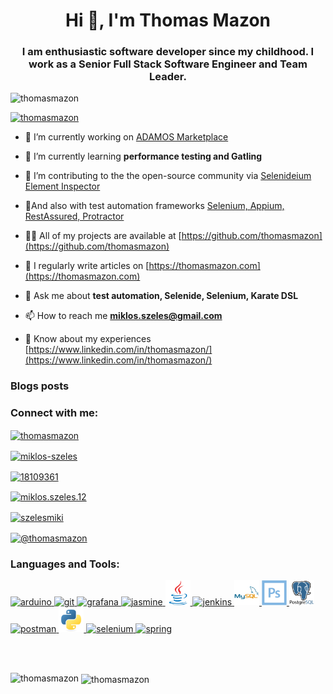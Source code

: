<h1 align="center">Hi 👋, I'm Thomas Mazon</h1>
<h3 align="center">I am enthusiastic software developer since my childhood. I work as a Senior Full Stack Software Engineer and Team Leader.</h3>

<p align="left"> <img src="https://komarev.com/ghpvc/?username=thomasmazon&label=Profile%20views&color=0e75b6&style=flat" alt="thomasmazon" /> </p>

<p align="left"> <a href="https://github.com/ryo-ma/github-profile-trophy"><img src="https://github-profile-trophy.vercel.app/?username=thomasmazon" alt="thomasmazon" /></a> </p>

<!-- 
<p align="left"> <a href="https://twitter.com/thomasmazon" target="blank"><img src="https://img.shields.io/twitter/follow/thomasmazon?logo=twitter&style=for-the-badge" alt="thomasmazon" /></a> </p>
-->

- 🔭 I’m currently working on [ADAMOS Marketplace](https://www.adamos.com/en/)

- 🌱 I’m currently learning **performance testing and Gatling**

- 👯 I’m contributing to the the open-source community via [Selenideium Element Inspector](https://thomasmazon.com/selenium-javascript-python-c-cypress-testcafe-playwright-squish-selector-generation-has-been-added-to-selenideium-element-inspector-v20)

- 🤝And also with test automation frameworks [Selenium, Appium, RestAssured, Protractor](https://github.com/thomasmazon)

- 👨‍💻 All of my projects are available at [https://github.com/thomasmazon](https://github.com/thomasmazon)

- 📝 I regularly write articles on [https://thomasmazon.com](https://thomasmazon.com)

- 💬 Ask me about **test automation, Selenide, Selenium, Karate DSL**

- 📫 How to reach me **miklos.szeles@gmail.com**

- 📄 Know about my experiences [https://www.linkedin.com/in/thomasmazon/](https://www.linkedin.com/in/thomasmazon/)

### Blogs posts
<!-- BLOG-POST-LIST:START -->
<!-- BLOG-POST-LIST:END -->

<h3 align="left">Connect with me:</h3>
<p align="left">

<a href="https://dev.to/thomasmazon" target="blank"><img align="center" src="https://raw.githubusercontent.com/rahuldkjain/github-profile-readme-generator/master/src/images/icons/Social/devto.svg" alt="thomasmazon" height="30" width="40" /></a>

<a href="https://linkedin.com/in/thomasmazon" target="blank"><img align="center" src="https://raw.githubusercontent.com/rahuldkjain/github-profile-readme-generator/master/src/images/icons/Social/linked-in-alt.svg" alt="miklos-szeles" height="30" width="40" /></a>

<a href="https://stackoverflow.com/users/6213991/thomas-mazon-oliveira" target="blank"><img align="center" src="https://raw.githubusercontent.com/rahuldkjain/github-profile-readme-generator/master/src/images/icons/Social/stack-overflow.svg" alt="18109361" height="30" width="40" /></a>


<a href="https://fb.com/thomasmazon" target="blank"><img align="center" src="https://raw.githubusercontent.com/rahuldkjain/github-profile-readme-generator/master/src/images/icons/Social/facebook.svg" alt="miklos.szeles.12" height="30" width="40" /></a>

<a href="https://www.instagram.com/thomasmazon/" target="blank"><img align="center" src="https://raw.githubusercontent.com/rahuldkjain/github-profile-readme-generator/master/src/images/icons/Social/instagram.svg" alt="szelesmiki" height="30" width="40" /></a>



<a href="https://medium.com/@thomasmazon" target="blank"><img align="center" src="https://raw.githubusercontent.com/rahuldkjain/github-profile-readme-generator/master/src/images/icons/Social/medium.svg" alt="@thomasmazon" height="30" width="40" /></a>



</p>

<h3 align="left">Languages and Tools:</h3>
<p align="left"> <a href="https://www.arduino.cc/" target="_blank" rel="noreferrer"> <img src="https://cdn.worldvectorlogo.com/logos/arduino-1.svg" alt="arduino" width="40" height="40"/> </a> <a href="https://git-scm.com/" target="_blank" rel="noreferrer"> <img src="https://www.vectorlogo.zone/logos/git-scm/git-scm-icon.svg" alt="git" width="40" height="40"/> </a> <a href="https://grafana.com" target="_blank" rel="noreferrer"> <img src="https://www.vectorlogo.zone/logos/grafana/grafana-icon.svg" alt="grafana" width="40" height="40"/> </a> <a href="https://jasmine.github.io/" target="_blank" rel="noreferrer"> <img src="https://www.vectorlogo.zone/logos/jasmine/jasmine-icon.svg" alt="jasmine" width="40" height="40"/> </a> <a href="https://www.java.com" target="_blank" rel="noreferrer"> <img src="https://raw.githubusercontent.com/devicons/devicon/master/icons/java/java-original.svg" alt="java" width="40" height="40"/> </a> <a href="https://www.jenkins.io" target="_blank" rel="noreferrer"> <img src="https://www.vectorlogo.zone/logos/jenkins/jenkins-icon.svg" alt="jenkins" width="40" height="40"/> </a> <a href="https://www.mysql.com/" target="_blank" rel="noreferrer"> <img src="https://raw.githubusercontent.com/devicons/devicon/master/icons/mysql/mysql-original-wordmark.svg" alt="mysql" width="40" height="40"/> </a> <a href="https://www.photoshop.com/en" target="_blank" rel="noreferrer"> <img src="https://raw.githubusercontent.com/devicons/devicon/master/icons/photoshop/photoshop-line.svg" alt="photoshop" width="40" height="40"/> </a> <a href="https://www.postgresql.org" target="_blank" rel="noreferrer"> <img src="https://raw.githubusercontent.com/devicons/devicon/master/icons/postgresql/postgresql-original-wordmark.svg" alt="postgresql" width="40" height="40"/> </a> <a href="https://postman.com" target="_blank" rel="noreferrer"> <img src="https://www.vectorlogo.zone/logos/getpostman/getpostman-icon.svg" alt="postman" width="40" height="40"/> </a> <a href="https://www.python.org" target="_blank" rel="noreferrer"> <img src="https://raw.githubusercontent.com/devicons/devicon/master/icons/python/python-original.svg" alt="python" width="40" height="40"/> </a> <a href="https://www.selenium.dev" target="_blank" rel="noreferrer"> <img src="https://raw.githubusercontent.com/detain/svg-logos/780f25886640cef088af994181646db2f6b1a3f8/svg/selenium-logo.svg" alt="selenium" width="40" height="40"/> </a> <a href="https://spring.io/" target="_blank" rel="noreferrer"> <img src="https://www.vectorlogo.zone/logos/springio/springio-icon.svg" alt="spring" width="40" height="40"/> </a> </p>

<br><br>

<p><img align="left" src="https://github-readme-stats.vercel.app/api/top-langs?username=thomasmazon&show_icons=true&locale=en&layout=compact" alt="thomasmazon" /></p>

<p>&nbsp;<img align="center" src="https://github-readme-stats.vercel.app/api?username=thomasmazon&show_icons=true&locale=en" alt="thomasmazon" /></p>
